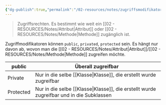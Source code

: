 ```yaml
---
{"dg-publish":true,"permalink":"/02-resources/notes/zugriffsmodifikator/","tags":["java","python","OOP"],"noteIcon":"","updated":"2024-06-24T16:41:48.903+02:00"}
---
```


> Zugriffsrechten.
> Es bestimmt wie weit ein [[02 - RESOURCES/Notes/Attribut\|Attribut]] oder [[02 - RESOURCES/Notes/Methode\|Methode]] zugänglich ist.

Zugriffmodifikatoren können `public`, `privated`, `protected` sein. 
Es hängt nur davon ab, wovon man die [[02 - RESOURCES/Notes/Attribut\|Attribut]]/[[02 - RESOURCES/Notes/Methode\|Methode]] zugreifen möchte.

| public    | Überall zugreifbar                                                               |
| --------- | -------------------------------------------------------------------------------- |
| Private   | Nur in die selbe [[Klasse\|Klasse]], die erstellt wurde zugreifbar                       |
| Protected | Nur in die selbe [[Klasse\|Klasse]], die erstellt wurde zugreifbar und in die Subklassen |
